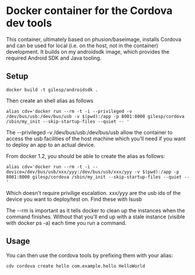 # Docker container for the Cordova dev tools

This container, ultimately based on phusion/baseimage, installs Cordova and can be used for local (i.e. on the host, not in the container) development.
It builds on my androidsdk image, which provides the required Android SDK and Java tooling.


## Setup

    docker build -t gilesp/androidsdk .

Then create an shell alias as follows

    alias cdv='docker run --rm -t -i --privileged -v /dev/bus/usb:/dev/bus/usb -v $(pwd):/app -p 8001:8000 gilesp/cordova /sbin/my_init --skip-startup-files --quiet -- '

The --privileged -v /dev/bus/usb:/dev/bus/usb allow the container to access the usb facilities of the host machine which you'll need if you want to deploy an app to an actual device.

From docker 1.2, you should be able to create the alias as follows:

    alias cdv='docker run --rm -t -i --device=/dev/bus/usb/xxx/yyy:/dev/bus/usb/xxx/yyy -v $(pwd):/app -p 8001:8000 gilesp/cordova /sbin/my_init --skip-startup-files --quiet -- '

Which doesn't require privilige escalation. xxx/yyy are the usb ids of the device you want to deploy/test on. Find these with lsusb

The --rm is important as it tells docker to clean up the instances when the command finishes. Without that you'll end up with a stale instance (visible with docker ps -a) each time you run a command.

## Usage

You can then use the cordova tools by prefixing them with your alias:

    cdv cordova create hello com.example.hello HelloWorld
